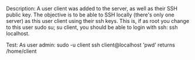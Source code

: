 Description: A user client was added to the server, as well as their SSH public key.
The objective is to be able to SSH locally (there's only one server) as this user client using their ssh keys. This is, if as root you change to this user sudo su; su client, you should be able to login with ssh: ssh localhost.

Test: As user admin: sudo -u client ssh client@localhost 'pwd' returns /home/client
